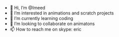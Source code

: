 - 👋 Hi, I’m @Imeed
- 👀 I’m interested in animations and scratch projects
- 🌱 I’m currently learning coding
- 💞️ I’m looking to collaborate on animatons
- 📫 How to reach me on skype: eric


<!---
Imeed/Imeed is a ✨ special ✨ repository because its `README.md` (this file) appears on your GitHub profile.
You can click the Preview link to take a look at your changes.
--->
